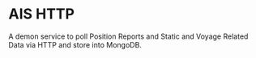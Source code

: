 # AIS HTTP

A demon service to poll Position Reports and Static and Voyage Related Data via HTTP and store into MongoDB.
